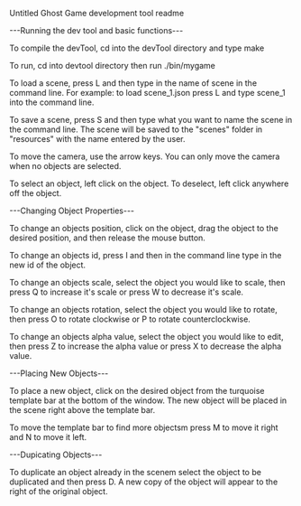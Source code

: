 Untitled Ghost Game development tool readme

---Running the dev tool and basic functions---

To compile the devTool, cd into the devTool directory and type make

To run, cd into devtool directory then run ./bin/mygame

To load a scene, press L and then type in the name of scene in the command line. For example: to load scene_1.json press L and type scene_1 into the command line.

To save a scene, press S and then type what you want to name the scene in the command line. The scene will be saved to the "scenes" folder in "resources" with the name entered by the user.

To move the camera, use the arrow keys. You can only move the camera when no objects are selected.

To select an object, left click on the object. To deselect, left click anywhere off the object.

---Changing Object Properties---

To change an objects position, click on the object, drag the object to the desired position, and then release the mouse button.

To change an objects id, press I and then in the command line type in the new id of the object.

To change an objects scale, select the object you would like to scale, then press Q to increase it's scale or press W to decrease it's scale.

To change an objects rotation, select the object you would like to rotate, then press O to rotate clockwise or P to rotate counterclockwise.

To change an objects alpha value, select the object you would like to edit, then press Z to increase the alpha value or press X to decrease the alpha value.

---Placing New Objects---

To place a new object, click on the desired object from the turquoise template bar at the bottom of the window. The new object will be placed in the scene right above the template bar.

To move the template bar to find more objectsm press M to move it right and N to move it left.

---Dupicating Objects---

To duplicate an object already in the scenem select the object to be duplicated and then press D. A new copy of the object will appear to the right of the original object.





